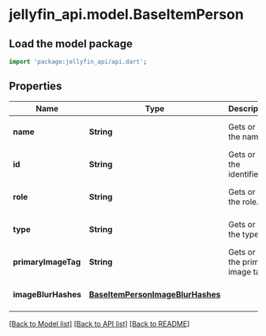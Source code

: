 # jellyfin_api.model.BaseItemPerson

## Load the model package
```dart
import 'package:jellyfin_api/api.dart';
```

## Properties
Name | Type | Description | Notes
------------ | ------------- | ------------- | -------------
**name** | **String** | Gets or sets the name. | [optional] [default to null]
**id** | **String** | Gets or sets the identifier. | [optional] [default to null]
**role** | **String** | Gets or sets the role. | [optional] [default to null]
**type** | **String** | Gets or sets the type. | [optional] [default to null]
**primaryImageTag** | **String** | Gets or sets the primary image tag. | [optional] [default to null]
**imageBlurHashes** | [**BaseItemPersonImageBlurHashes**](BaseItemPersonImageBlurHashes.md) |  | [optional] [default to null]

[[Back to Model list]](../README.md#documentation-for-models) [[Back to API list]](../README.md#documentation-for-api-endpoints) [[Back to README]](../README.md)


